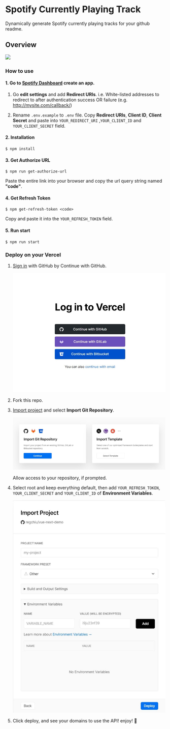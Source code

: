# Spotify Currently Playing Track

Dynamically generate Spotify currently playing tracks for your github readme.

## Overview

[![](https://spotify-currently-playing-track.vercel.app/api)](https://spotify-currently-playing-track.vercel.app/api)

### How to use

#### 1. Go to [Spotify Dashboard](https://developer.spotify.com/dashboard/) create an app.

1. Go **edit settings** and add **Redirect URIs**. 
i.e. White-listed addresses to redirect to after authentication success OR failure (e.g. http://mysite.com/callback/)

2. Rename `.env.example` to `.env` file.
    Copy **Redirect URIs**, **Client ID**, **Client Secret** and paste into `YOUR_REDIRECT_URI` ,`YOUR_CLIENT_ID` and `YOUR_CLIENT_SECRET` field.

#### 2. Installation

```
$ npm install
```
#### 3. Get Authorize URL

```
$ npm run get-authorize-url
```
Paste the entire link into your browser and copy the url query string named **"code"**.

#### 4. Get Refresh Token

```
$ npm get-refresh-token <code>
```

Copy and paste it into the `YOUR_REFRESH_TOKEN` field.

#### 5. Run start

```
$ npm run start
```

### Deploy on your Vercel

1. [Sign in](https://vercel.com/login) with GitHub by Continue with GitHub.

   ![Sign in](preview/log_in_to_vercel.jpg)

2. Fork this repo.

3. [Import project](https://vercel.com/import) and select **Import Git Repository**.

    ![Import Project](preview/import_project_vercel.jpg)

    Allow access to your repository, if prompted.

4. Select root and keep everything default, then add `YOUR_REFRESH_TOKEN`, `YOUR_CLIENT_SECRET` and `YOUR_CLIENT_ID` of **Environment Variables**.

    ![Import Project Settings](preview/import_project_settings_vercel.jpg)

5. Click deploy, and see your domains to use the API! enjoy! :tada:

